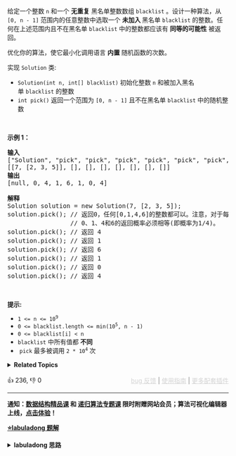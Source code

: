 <p>给定一个整数 <code>n</code> 和一个 <strong>无重复</strong> 黑名单整数数组&nbsp;<code>blacklist</code>&nbsp;。设计一种算法，从 <code>[0, n - 1]</code> 范围内的任意整数中选取一个&nbsp;<strong>未加入&nbsp;</strong>黑名单&nbsp;<code>blacklist</code>&nbsp;的整数。任何在上述范围内且不在黑名单&nbsp;<code>blacklist</code>&nbsp;中的整数都应该有 <strong>同等的可能性</strong> 被返回。</p>

<p>优化你的算法，使它最小化调用语言 <strong>内置</strong> 随机函数的次数。</p>

<p>实现&nbsp;<code>Solution</code>&nbsp;类:</p>

<ul> 
 <li><code>Solution(int n, int[] blacklist)</code>&nbsp;初始化整数 <code>n</code> 和被加入黑名单&nbsp;<code>blacklist</code>&nbsp;的整数</li> 
 <li><code>int pick()</code>&nbsp;返回一个范围为 <code>[0, n - 1]</code> 且不在黑名单&nbsp;<code>blacklist</code> 中的随机整数</li> 
</ul>

<p>&nbsp;</p>

<p><strong>示例 1：</strong></p>

<pre>
<strong>输入</strong>
["Solution", "pick", "pick", "pick", "pick", "pick", "pick", "pick"]
[[7, [2, 3, 5]], [], [], [], [], [], [], []]
<strong>输出</strong>
[null, 0, 4, 1, 6, 1, 0, 4]

<b>解释
</b>Solution solution = new Solution(7, [2, 3, 5]);
solution.pick(); // 返回0，任何[0,1,4,6]的整数都可以。注意，对于每一个pick的调用，
                 // 0、1、4和6的返回概率必须相等(即概率为1/4)。
solution.pick(); // 返回 4
solution.pick(); // 返回 1
solution.pick(); // 返回 6
solution.pick(); // 返回 1
solution.pick(); // 返回 0
solution.pick(); // 返回 4
</pre>

<p>&nbsp;</p>

<p><strong>提示:</strong></p>

<ul> 
 <li><code>1 &lt;= n &lt;= 10<sup>9</sup></code></li> 
 <li><code>0 &lt;= blacklist.length &lt;= min(10<sup>5</sup>, n - 1)</code></li> 
 <li><code>0 &lt;= blacklist[i] &lt; n</code></li> 
 <li><code>blacklist</code>&nbsp;中所有值都 <strong>不同</strong></li> 
 <li>&nbsp;<code>pick</code>&nbsp;最多被调用&nbsp;<code>2 * 10<sup>4</sup></code>&nbsp;次</li> 
</ul>

<details><summary><strong>Related Topics</strong></summary>数组 | 哈希表 | 数学 | 二分查找 | 排序 | 随机化</details><br>

<div>👍 236, 👎 0<span style='float: right;'><span style='color: gray;'><a href='https://github.com/labuladong/fucking-algorithm/discussions/939' target='_blank' style='color: lightgray;text-decoration: underline;'>bug 反馈</a> | <a href='https://labuladong.gitee.io/article/fname.html?fname=jb插件简介' target='_blank' style='color: lightgray;text-decoration: underline;'>使用指南</a> | <a href='https://labuladong.online/algo/images/others/%E5%85%A8%E5%AE%B6%E6%A1%B6.jpg' target='_blank' style='color: lightgray;text-decoration: underline;'>更多配套插件</a></span></span></div>

<div id="labuladong"><hr>

**通知：[数据结构精品课](https://labuladong.online/algo/ds-class/) 和 [递归算法专题课](https://labuladong.online/algo/tree-class/) 限时附赠网站会员；算法可视化编辑器上线，[点击体验](https://labuladong.online/algo-visualize/)！**



<p><strong><a href="https://labuladong.online/algo/slug.html?slug=random-pick-with-blacklist" target="_blank">⭐️labuladong 题解</a></strong></p>
<details><summary><strong>labuladong 思路</strong></summary>

## 基本思路

本题考察如下两点：

1、如果想高效地，等概率地随机获取元素，就要使用数组作为底层容器。

2、如果既要保持数组元素的紧凑性，又想从数组中间删除元素，那么可以把待删除元素换到最后，然后 `pop` 掉末尾的元素，这样时间复杂度就是 O(1) 了。当然，这样做的代价是我们需要额外的哈希表记录值到索引的映射。

**详细题解：[常数时间删除/查找数组中的任意元素](https://labuladong.github.io/article/fname.html?fname=随机集合)**

**标签：[数学](https://mp.weixin.qq.com/mp/appmsgalbum?__biz=MzAxODQxMDM0Mw==&action=getalbum&album_id=2122023604245659649)，[数组](https://mp.weixin.qq.com/mp/appmsgalbum?__biz=MzAxODQxMDM0Mw==&action=getalbum&album_id=2120601117519675393)，[随机算法](https://mp.weixin.qq.com/mp/appmsgalbum?__biz=MzAxODQxMDM0Mw==&action=getalbum&album_id=2122023604245659649)**

## 解法代码

提示：🟢 标记的是我写的解法代码，🤖 标记的是 chatGPT 翻译的多语言解法代码。如有错误，可以 [点这里](https://github.com/labuladong/fucking-algorithm/issues/1113) 反馈和修正。

<div class="tab-panel"><div class="tab-nav">
<button data-tab-item="cpp" class="tab-nav-button btn active" data-tab-group="default" onclick="switchTab(this)">cpp🟢</button>

<button data-tab-item="python" class="tab-nav-button btn " data-tab-group="default" onclick="switchTab(this)">python🤖</button>

<button data-tab-item="java" class="tab-nav-button btn " data-tab-group="default" onclick="switchTab(this)">java🤖</button>

<button data-tab-item="go" class="tab-nav-button btn " data-tab-group="default" onclick="switchTab(this)">go🤖</button>

<button data-tab-item="javascript" class="tab-nav-button btn " data-tab-group="default" onclick="switchTab(this)">javascript🤖</button>
</div><div class="tab-content">
<div data-tab-item="cpp" class="tab-item active" data-tab-group="default"><div class="highlight">

```cpp
class Solution {
public:
    int sz;
    unordered_map<int, int> mapping;

    Solution(int N, vector<int>& blacklist) {
        sz = N - blacklist.size();
        for (int b : blacklist) {
            mapping[b] = 666;
        }

        int last = N - 1;
        for (int b : blacklist) {
            // 如果 b 已经在区间 [sz, N)
            // 可以直接忽略
            if (b >= sz) {
                continue;
            }
            while (mapping.count(last)) {
                last--;
            }
            mapping[b] = last;
            last--;
        }
    }

    int pick() {
        // 随机选取一个索引
        int index = rand() % sz;
        // 这个索引命中了黑名单，
        // 需要被映射到其他位置
        if (mapping.count(index)) {
            return mapping[index];
        }
        // 若没命中黑名单，则直接返回
        return index;
    }
};
```

</div></div>

<div data-tab-item="python" class="tab-item " data-tab-group="default"><div class="highlight">

```python
# 注意：python 代码由 chatGPT🤖 根据我的 cpp 代码翻译，旨在帮助不同背景的读者理解算法逻辑。
# 本代码已经通过力扣的测试用例，应该可直接成功提交。

class Solution:
    def __init__(self, N: int, blacklist: List[int]):
        # 需要返回的数字范围为[0, sz)
        self.sz = N - len(blacklist)
        # 将黑名单中的数字映射到666，即避免选中
        self.mapping = {}
        for b in blacklist:
            self.mapping[b] = 666
        
        # 对于黑名单中的数字，如果其在[0, sz)范围内，
        # 且不在mapping中，对其进行重新映射
        last = N - 1
        for b in blacklist:
            if b >= self.sz:
                continue
            # 在映射中查找不在黑名单中，且小于N的最大的数last
            while last in self.mapping:
                last -= 1
            # 将b映射到last
            self.mapping[b] = last
            last -= 1

    def pick(self) -> int:
        # 随机选择一个数字
        index = random.randint(0, self.sz-1)
        # 如果所选数字在映射中，返回其映射值
        if index in self.mapping:
            return self.mapping[index]
        # 如果所选数字不在映射中，直接返回
        return index
```

</div></div>

<div data-tab-item="java" class="tab-item " data-tab-group="default"><div class="highlight">

```java
// 注意：java 代码由 chatGPT🤖 根据我的 cpp 代码翻译，旨在帮助不同背景的读者理解算法逻辑。
// 本代码已经通过力扣的测试用例，应该可直接成功提交。

class Solution {
    int sz;
    Map<Integer, Integer> mapping;

    public Solution(int N, int[] blacklist) {
        sz = N - blacklist.length;
        mapping = new HashMap<>();

        for (int b : blacklist) {
            mapping.put(b, 666); // 标记黑名单
        }

        int last = N - 1;
        for (int b : blacklist) {
            // 如果 b 已经在区间 [sz, N)，可以直接忽略
            if (b >= sz) {
                continue;
            }
            while (mapping.containsKey(last)) { // 找到可以映射的位置
                last--;
            }
            mapping.put(b, last); // 映射
            last--;
        }
    }

    public int pick() {
        // 随机选取一个索引
        int index = (int)(Math.random() * sz);
        // 这个索引命中了黑名单，需要被映射到其他位置
        if (mapping.containsKey(index)) {
            return mapping.get(index);
        }
        // 若没命中黑名单，则直接返回
        return index;
    }
}
```

</div></div>

<div data-tab-item="go" class="tab-item " data-tab-group="default"><div class="highlight">

```go
// 注意：go 代码由 chatGPT🤖 根据我的 cpp 代码翻译，旨在帮助不同背景的读者理解算法逻辑。
// 本代码已经通过力扣的测试用例，应该可直接成功提交。

type Solution struct {
    sz      int
    mapping map[int]int
}

// 构造函数，初始化黑名单映射表
// N: [0, N) 中的数字
// blacklist: 黑名单中的数字
func Constructor(N int, blacklist []int) Solution {
    s := Solution{}
    s.sz = N - len(blacklist)
    s.mapping = make(map[int]int)

    for _, b := range blacklist {
        s.mapping[b] = 666
    }

    last := N - 1
    for _, b := range blacklist {
        // 已经在区间 [sz, N) 的数字可以直接忽略
        if b >= s.sz {
            continue
        }
        // 找到可以映射到b的值
        for _, ok := s.mapping[last]; ok; _, ok = s.mapping[last] {
            last--
        }
        s.mapping[b] = last
        last--
    }

    return s
}

// 从集合中随机选择一个不在黑名单中的数字
func (this *Solution) Pick() int {
    index := rand.Intn(this.sz)
    if val, ok := this.mapping[index]; ok {
        return val
    }
    return index
}
```

</div></div>

<div data-tab-item="javascript" class="tab-item " data-tab-group="default"><div class="highlight">

```javascript
// 注意：javascript 代码由 chatGPT🤖 根据我的 cpp 代码翻译，旨在帮助不同背景的读者理解算法逻辑。
// 本代码已经通过力扣的测试用例，应该可直接成功提交。

/**
 * @param {number} N
 * @param {number[]} blacklist
 */
var Solution = function(N, blacklist) {
   // 求出白名单的长度 
   this.sz = N - blacklist.length;
   // 创建一个字典，用于快速查找黑名单中的元素
   this.mapping = {};
   // 将所有黑名单中的元素标记为 666
   blacklist.forEach((b) => {
      this.mapping[b] = 666;
   });
   // 遍历黑名单中的元素，为之给定一个新的位置
   let last = N - 1;
   // 注意遍历的顺序，需要将最后的黑名单尽量映射到白名单前面的位置
   blacklist.forEach((b) => {
      // 如果该黑名单元素已经在白名单的范围内了，则不需要进行映射
      if (b >= this.sz) {
         return;
      }
      // 找到还未被映射的最大的位置
      while (this.mapping.hasOwnProperty(last)) {
         last--;
      }
      // 为当前黑名单元素 b 指定一个新的位置
      this.mapping[b] = last;
      last--;
   });
};

/**
 * @return {number}
 */
Solution.prototype.pick = function() {
   // 随机选取一个索引值
   let index = Math.floor(Math.random() * this.sz);
   // 如果该索引位是黑名单中的元素，则将其映射到新的位置上
   if (this.mapping.hasOwnProperty(index)) {
      return this.mapping[index];
   }
   // 否则直接返回该索引值
   return index;
};
```

</div></div>
</div></div>

**类似题目**：
  - [380. O(1) 时间插入、删除和获取随机元素 🟠](/problems/insert-delete-getrandom-o1)
  - [剑指 Offer II 030. 插入、删除和随机访问都是 O(1) 的容器 🟠](/problems/FortPu)

</details>
</div>

